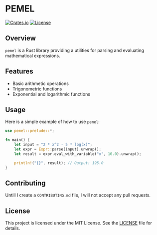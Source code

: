 # PEMEL

[![Crates.io](https://img.shields.io/crates/v/pemel.svg)](https://crates.io/crates/pemel)
[![License](https://img.shields.io/crates/l/pemel.svg)](https://crates.io/crates/pemel)

## Overview

`pemel` is a Rust library providing a utilities for parsing and evaluating mathematical expressions.

## Features

- Basic arithmetic operations
- Trigonometric functions
- Exponential and logarithmic functions

## Usage

Here is a simple example of how to use `pemel`:

```rust
use pemel::prelude::*;

fn main() {
    let input = "2 * x^2 - 5 * log(x)";
    let expr = Expr::parse(input).unwrap();
    let result = expr.eval_with_variable("x", 10.0).unwrap();

    println!("{}", result); // Output: 195.0
}
```

## Contributing

Untill I create a `CONTRIBUTING.md` file, I will not accept any pull requests.

<!--
Contributions or feedback are welcome! For more information, please refer to the [CONTRIBUTING](CONTRIBUTING.md) file. 
-->

## License

This project is licensed under the MIT License. See the [LICENSE](LICENSE) file for details.